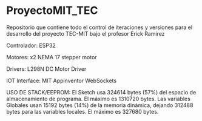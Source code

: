 # ProyectoMIT_TEC
Repositorio que contiene todo el control de iteraciones y versiones para el desarrollo del proyecto TEC-MIT bajo el profesor Erick Ramirez

Controlador: ESP32

Motores: x2 NEMA 17 stepper motor

Drivers:  L298N DC Motor Driver

IOT Interface: MIT Appinventor WebSockets

USO DE STACK/EEPROM:
El Sketch usa 324614 bytes (57%) del espacio de almacenamiento de programa. El máximo es 1310720 bytes.
Las variables Globales usan 15192 bytes (14%) de la memoria dinámica, dejando 312488 bytes para las variables locales. El máximo es 327680 bytes.
